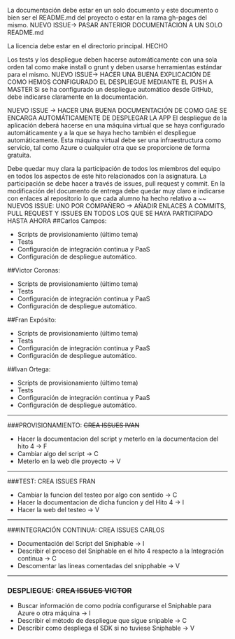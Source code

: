 La documentación debe estar en un solo documento y este documento o bien ser el README.md del proyecto o estar en la rama gh-pages del mismo. 
NUEVO ISSUE-> PASAR ANTERIOR DOCUMENTACION A UN SOLO README.md

La licencia debe estar en el directorio principal. HECHO

Los tests y los despliegue deben hacerse automáticamente con una sola orden tal como make install o grunt y deben usarse herramientas estándar para el mismo. 
NUEVO ISSUE-> HACER UNA BUENA EXPLICACIÓN DE COMO HEMOS CONFIGURADO EL DESPLIEGUE MEDIANTE EL PUSH A MASTER
Si se ha configurado un despliegue automático desde GitHub, debe indicarse claramente en la documentación.

NUEVO ISSUE -> HACER UNA BUENA DOCUMENTACIÓN DE COMO GAE SE ENCARGA AUTOMÁTICAMENTE DE DESPLEGAR LA APP
El despliegue de la aplicación deberá hacerse en una máquina virtual que se haya configurado automáticamente y a la que se haya hecho también el despliegue automáticamente.
Esta máquina virtual debe ser una infraestructura como servicio, tal como Azure o cualquier otra que se proporcione de forma gratuita.

Debe quedar muy clara la participación de todos los miembros del equipo en todos los aspectos de este hito relacionados con la asignatura. 
La participación se debe hacer a través de issues, pull request y commit. 
En la modificación del documento de entrega debe quedar muy claro e indicarse con enlaces al repositorio lo que cada alumno ha hecho relativo a ~~
NUEVOS ISSUE: UNO POR COMPAÑERO -> AÑADIR ENLACES A COMMITS, PULL REQUEST Y ISSUES EN TODOS LOS QUE SE HAYA PARTICIPADO HASTA AHORA
##Carlos Campos:
* Scripts de provisionamiento (último tema) 
* Tests 
* Configuración de integración continua y PaaS 
* Configuración de despliegue automático.

##Victor Coronas:
* Scripts de provisionamiento (último tema) 
* Tests 
* Configuración de integración continua y PaaS 
* Configuración de despliegue automático.

##Fran Expósito:
* Scripts de provisionamiento (último tema) 
* Tests 
* Configuración de integración continua y PaaS 
* Configuración de despliegue automático.

##Ivan Ortega:
* Scripts de provisionamiento (último tema) 
* Tests 
* Configuración de integración continua y PaaS 
* Configuración de despliegue automático.
 
------------------------------------

###PROVISIONAMIENTO: ~~CREA ISSUES IVAN~~
- Hacer la documentacion del script y meterlo en la documentacion del hito 4 -> F
- Cambiar algo del script -> C
- Meterlo en la web dle proyecto -> V

------------------------------------------

###TEST: CREA ISSUES FRAN
- Cambiar la funcion del testeo por algo con sentido -> C
- Hacer la documentacion de dicha funcion y del Hito 4 -> I
- Hacer la web del testeo -> V

----------------------------

###INTEGRACIÓN CONTINUA: CREA ISSUES CARLOS
- Documentación del Script del Sniphable -> I
- Describir el proceso del Sniphable en el hito 4 respecto a la Integración continua -> C
- Descomentar las lineas comentadas del snipphable -> V

--------------------------

### DESPLIEGUE: ~~CREA ISSUES VICTOR~~
- Buscar información de como podría configurarse el Sniphable para Azure o otra máquina -> I
- Describir el método de despliegue que sigue snipable -> C
- Describir como despliega el SDK si no tuviese Sniphable -> V
